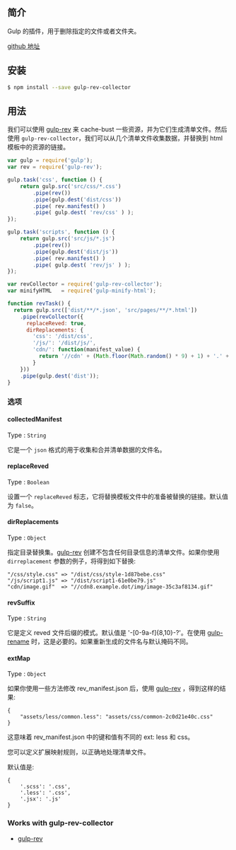 ## 简介

Gulp 的插件，用于删除指定的文件或者文件夹。

[github 地址](https://github.com/peter-vilja/gulp-clean)

## 安装

```sh
$ npm install --save gulp-rev-collector
```

## 用法

我们可以使用 [gulp-rev](/cha-jian/gulp-rev.md) 来 cache-bust  一些资源，并为它们生成清单文件。然后使用 `gulp-rev-collector`，我们可以从几个清单文件收集数据，并替换到 html 模板中的资源的链接。

```js
var gulp = require('gulp');
var rev = require('gulp-rev');

gulp.task('css', function () {
    return gulp.src('src/css/*.css')
        .pipe(rev())
        .pipe(gulp.dest('dist/css'))
        .pipe( rev.manifest() )
        .pipe( gulp.dest( 'rev/css' ) );
});

gulp.task('scripts', function () {
    return gulp.src('src/js/*.js')
        .pipe(rev())
        .pipe(gulp.dest('dist/js'))
        .pipe( rev.manifest() )
        .pipe( gulp.dest( 'rev/js' ) );
});
```

```js
var revCollector = require('gulp-rev-collector');
var minifyHTML   = require('gulp-minify-html');

function revTask() {
  return gulp.src(['dist/**/*.json', 'src/pages/**/*.html'])
    .pipe(revCollector({
      replaceReved: true,
      dirReplacements: {
        'css': '/dist/css',
        '/js/': '/dist/js/',
        'cdn/': function(manifest_value) {
          return '//cdn' + (Math.floor(Math.random() * 9) + 1) + '.' + 'exsample.dot' + '/img/' + manifest_value;
        }
    }))
    .pipe(gulp.dest('dist'));
}
```

### 选项

#### collectedManifest

Type : `String`

它是一个 `json` 格式的用于收集和合并清单数据的文件名。

#### replaceReved

Type : `Boolean`

设置一个 `replaceReved`  标志，它将替换模板文件中的准备被替换的链接。默认值为 `false`。

#### dirReplacements

Type : `Object`

指定目录替换集。[gulp-rev](/cha-jian/gulp-rev.md) 创建不包含任何目录信息的清单文件。如果你使用 `dirreplacement` 参数的例子，将得到如下替换:

```
"/css/style.css" => "/dist/css/style-1d87bebe.css"
"/js/script1.js" => "/dist/script1-61e0be79.js"
"cdn/image.gif"  => "//cdn8.example.dot/img/image-35c3af8134.gif"
```

#### revSuffix

Type : `String`

它是定义 reved 文件后缀的模式。默认值是 '-\[0-9a-f\]{8,10}-?'。在使用 [gulp-rename](/cha-jian/gulp-rename.md) 时，这是必要的。如果重新生成的文件名与默认掩码不同。

#### extMap

Type : `Object`

如果你使用一些方法修改 rev\_manifest.json 后，使用 [gulp-rev](/cha-jian/gulp-rev.md) ，得到这样的结果:

```
{
    "assets/less/common.less": "assets/css/common-2c0d21e40c.css"
}
```

这意味着 rev\_manifest.json 中的键和值有不同的 ext: less 和 css。

您可以定义扩展映射规则，以正确地处理清单文件。

默认值是:

```
{
    '.scss': '.css',
    '.less': '.css',
    '.jsx': '.js'
}
```

### Works with gulp-rev-collector

* [gulp-rev](https://github.com/sindresorhus/gulp-rev)



